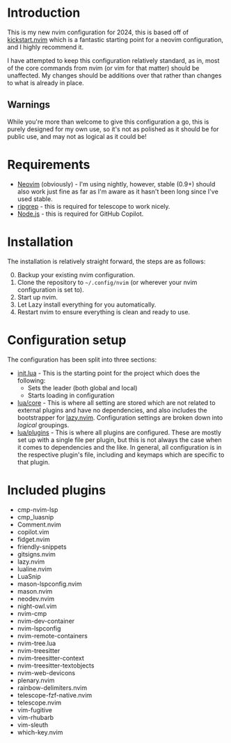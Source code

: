 # Introduction

This is my new nvim configuration for 2024, this is based off of [kickstart.nvim](https://github.com/nvim-lua/kickstart.nvim) which is a fantastic starting point for a neovim configuration, and I highly recommend it.

I have attempted to keep this configuration relatively standard, as in, most of the core commands from nvim (or vim for that matter) should be unaffected. My changes should be additions over that rather than changes to what is already in place.

## Warnings

While you're more than welcome to give this configuration a go, this is purely designed for my own use, so it's not as polished as it should be for public use, and may not as logical as it could be!

# Requirements

- [Neovim](https://www.neovim.io) (obviously) - I'm using nightly, however, stable (0.9+) should also work just fine as far as I'm aware as it hasn't been long since I've used stable.
- [ripgrep](https://github.com/BurntSushi/ripgrep#installation) - this is required for telescope to work nicely.
- [Node.js](https://nodejs.org/en/download/) - this is required for GitHub Copilot.

# Installation

The installation is relatively straight forward, the steps are as follows:

0. Backup your existing nvim configuration.
1. Clone the repository to `~/.config/nvim` (or wherever your nvim configuration is set to).
2. Start up nvim.
3. Let Lazy install everything for you automatically.
4. Restart nvim to ensure everything is clean and ready to use.

# Configuration setup

The configuration has been split into three sections:

- [init.lua](./init.lua) - This is the starting point for the project which does the following:
    - Sets the leader (both global and local)
    - Starts loading in configuration
- [lua/core](./lua/core) - This is where all setting are stored which are not related to external plugins and have no dependencies, and also includes the bootstrapper for [lazy.nvim](https://github.com/folke/lazy.nvim). Configuration settings are broken down into *logical* groupings.
- [lua/plugins](./lua/plugins) - This is where all plugins are configured. These are mostly set up with a single file per plugin, but this is not always the case when it comes to dependencies and the like. In general, all configuration is in the respective plugin's file, including and keymaps which are specific to that plugin.

# Included plugins

- cmp-nvim-lsp
- cmp_luasnip
- Comment.nvim
- copilot.vim
- fidget.nvim
- friendly-snippets
- gitsigns.nvim
- lazy.nvim
- lualine.nvim
- LuaSnip
- mason-lspconfig.nvim
- mason.nvim
- neodev.nvim
- night-owl.vim
- nvim-cmp
- nvim-dev-container
- nvim-lspconfig
- nvim-remote-containers
- nvim-tree.lua
- nvim-treesitter
- nvim-treesitter-context
- nvim-treesitter-textobjects
- nvim-web-devicons
- plenary.nvim
- rainbow-delimiters.nvim
- telescope-fzf-native.nvim
- telescope.nvim
- vim-fugitive
- vim-rhubarb
- vim-sleuth
- which-key.nvim


